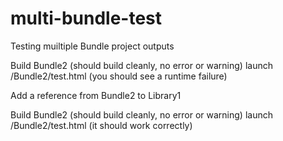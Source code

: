 # multi-bundle-test
Testing muiltiple Bundle project outputs

Build Bundle2 (should build cleanly, no error or warning)
launch /Bundle2/test.html (you should see a runtime failure)

Add a reference from Bundle2 to Library1

Build Bundle2 (should build cleanly, no error or warning)
launch /Bundle2/test.html (it should work correctly)